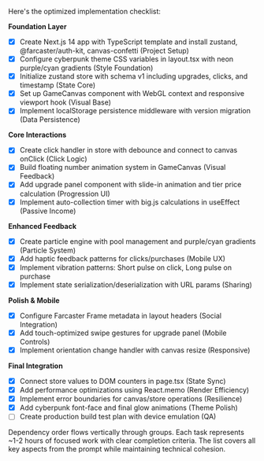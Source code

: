 Here's the optimized implementation checklist:

**Foundation Layer**
- [x] Create Next.js 14 app with TypeScript template and install zustand, @farcaster/auth-kit, canvas-confetti (Project Setup)
- [x] Configure cyberpunk theme CSS variables in layout.tsx with neon purple/cyan gradients (Style Foundation)
- [x] Initialize zustand store with schema v1 including upgrades, clicks, and timestamp (State Core)
- [x] Set up GameCanvas component with WebGL context and responsive viewport hook (Visual Base)
- [x] Implement localStorage persistence middleware with version migration (Data Persistence)

**Core Interactions**
- [x] Create click handler in store with debounce and connect to canvas onClick (Click Logic)
- [x] Build floating number animation system in GameCanvas (Visual Feedback)
- [x] Add upgrade panel component with slide-in animation and tier price calculation (Progression UI)
- [x] Implement auto-collection timer with big.js calculations in useEffect (Passive Income)

**Enhanced Feedback**
- [x] Create particle engine with pool management and purple/cyan gradients (Particle System)
- [x] Add haptic feedback patterns for clicks/purchases (Mobile UX)
- [x] Implement vibration patterns: Short pulse on click, Long pulse on purchase
- [x] Implement state serialization/deserialization with URL params (Sharing)

**Polish & Mobile**
- [x] Configure Farcaster Frame metadata in layout headers (Social Integration)
- [x] Add touch-optimized swipe gestures for upgrade panel (Mobile Controls)
- [x] Implement orientation change handler with canvas resize (Responsive)

**Final Integration**
- [x] Connect store values to DOM counters in page.tsx (State Sync)
- [x] Add performance optimizations using React.memo (Render Efficiency)
- [x] Implement error boundaries for canvas/store operations (Resilience)
- [x] Add cyberpunk font-face and final glow animations (Theme Polish)
- [ ] Create production build test plan with device emulation (QA)

Dependency order flows vertically through groups. Each task represents ~1-2 hours of focused work with clear completion criteria. The list covers all key aspects from the prompt while maintaining technical cohesion.
